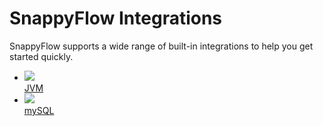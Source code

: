 # SnappyFlow Integrations

SnappyFlow supports a wide range of built-in integrations to help you get started quickly.

<ul class="icon_list">
<li><a href="#header0"><img src="images/instances-logo.png" > <div>JVM</div></a></li>
<li><a href="#header1"><img src="images/kubernetes-logo.png"> <div>mySQL</div></a></li>
</ul> 

